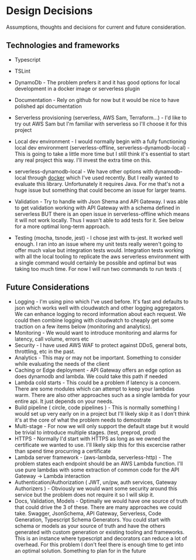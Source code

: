# Design Decisions
Assumptions, thoughts and decisions for current and future consideration.

##  Technologies and frameworks
- Typescript
- TSLint
- DynamoDb - The problem prefers it and it has good options for local development in a docker image or serverless plugin
- Documentation - Rely on github for now but it would be nice to have polished api documentation
- Serverless provisioning (serverless, AWS Sam, Terraform...) - I'd like to try out AWS Sam but I'm familiar with serverless so I'll choose it for this project
- Local dev environment - I would normally begin with a fully functioning local dev environment (serverless-offline, serverless-dynamodb-local) - This is going to take a little more time but I still think it's essential to start any real project this way.  I'll invest the extra time on this.
- serverless-dynamodb-local - We have other options with dynamodb-local through [docker](https://hub.docker.com/r/amazon/dynamodb-local) which I've used recently.  But I really wanted to evaluate this library. Unfortunately it requires Java.  For me that's not a huge issue but something that could become an issue for larger teams.

- Validation - Try to handle with Json Shema and API Gateway.  I was able to get validation working with API Gateway with a schema defined in serverless BUT there is an open issue in serverless-offline which means it will not work locally.  Thus I wasn't able to add tests for it.  See below for a more optimal long-term approach.  
- Testing (mocha, tsnode, jest) - I chose jest with ts-jest.  It worked well enough.  I ran into an issue where my unit tests really weren't going to offer much value but integration tests would. Integration tests working with all the local tooling to replicate the aws serverless environment with a single command would certainly be possible and optimal but was taking too much time.  For now I will run two commands to run tests :(

## Future Considerations
- Logging - I'm using pino which I've used before.  It's fast and defaults to json which works well with cloudwatch and other logging aggregators.  We can enhance logging to record information about each request.  We could then combine logging with cloudwatch to cheaply get some traction on a few items below (monitoring and analytics).
- Monitoring - We would want to introduce monitoring and alarms for latency, call volume, errors etc
- Security - I have used AWS WAF to protect against DDoS, general bots, throttling, etc in the past.
- Analytics - This may or may not be important.  Something to consider while evaluating the needs of the client
- Caching or Edge deployment - API Gateway offers an edge option as does dynamodb and lambda.  We could take this path if needed
- Lambda cold starts - This could be a problem if latency is a concern.  There are some modules which can attempt to keep your lambdas warm.  There are also other approaches such as a single lambda for your entire api.  It just depends on your needs.
- Build pipeline ( circle, code pipelines ) - This is normally something I would set up very early on in a project but I'll likely skip it as I don't think it's at the core of what the problem needs to demostrate
- Multi-stage - For now we will only support the default stage but it would be trivial to introduce multiple stages. (test, preprod, prod)
- HTTPS - Normally I'd start with HTTPS as long as we owned the certificate we wanted to use.  I'll likely skip this for this excercise rather than spend time procurring a certificate
- Lambda server framework - (aws-lambda, serverless-http) - The problem states each endpoint should be an AWS Lambda function.  I'll use pure lambdas with some extraction of common code for the API Gateway -> Lambda interaction
- Authentication/Authorization ( JWT, un/pw, auth services, Gateway Authorizers ) - Obviously we would want some security around this service but the problem does not require it so I will skip it.
- Docs, Validation, Models - Optimally we would have one source of truth that could drive the 3 of these.  There are many approaches we could take.  Swagger, JsonSchema, API Gateway, Serverless, Code Generation, Typescript Schema Generators.  You could start with schema or models as your source of truth and have the others generated with custom generation or existing tooling and frameworks.  This is an instance where typescript and decorators can reduce a lot of overhead.  For this problem I don't feel there is enough time to get into an  optimal solution.  Something to plan for in the future
